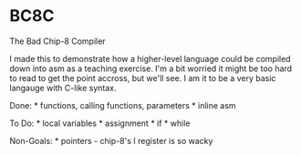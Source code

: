 BC8C
====

The Bad Chip-8 Compiler

I made this to demonstrate how a higher-level language could be compiled down into asm as a teaching exercise.
I'm a bit worried it might be too hard to read to get the point accross, but we'll see.
I am it to be a very basic langauge with C-like syntax.

Done:
    * functions, calling functions, parameters
    * inline asm

To Do:
    * local variables
    * assignment
    * if
    * while

Non-Goals:
    * pointers - chip-8's I register is so wacky
